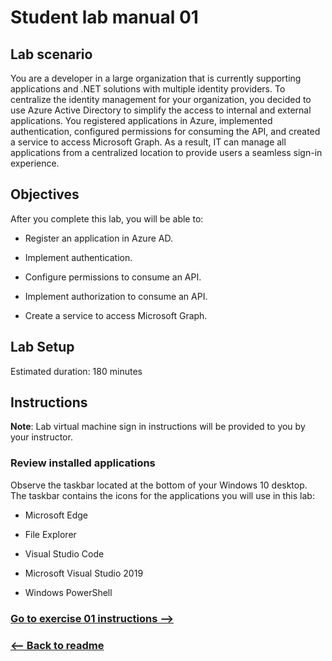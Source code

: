 # Student lab manual 01

## Lab scenario

You are a developer in a large organization that is currently supporting applications and .NET solutions with multiple identity providers. To centralize the identity management for your organization, you decided to use Azure Active Directory to simplify the access to internal and external applications. You registered applications in Azure, implemented authentication, configured permissions for consuming the API, and created a service to access Microsoft Graph. As a result, IT can manage all applications from a centralized location to provide users a seamless sign-in experience.

## Objectives

After you complete this lab, you will be able to:

- Register an application in Azure AD.

- Implement authentication.

- Configure permissions to consume an API.

- Implement authorization to consume an API.

- Create a service to access Microsoft Graph.

## Lab Setup

Estimated duration: 180 minutes

## Instructions

**Note**:
Lab virtual machine sign in instructions will be provided to you by your instructor. 

### Review installed applications

Observe the taskbar located at the bottom of your Windows 10 desktop. The taskbar contains the icons for the applications you will use in this lab:

- Microsoft Edge

- File Explorer

- Visual Studio Code

- Microsoft Visual Studio 2019

- Windows PowerShell


### [Go to exercise 01 instructions -->](Exercise_01/02-Exercise-1-Registering-an-application-in-Azure-Active-Directory.md)

### [<-- Back to readme](../../../)
